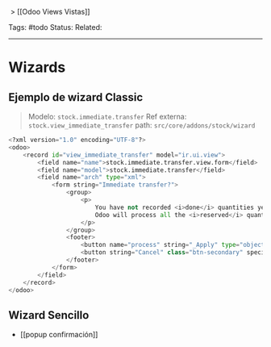  > [[Odoo Views Vistas]]

Tags: #todo 
Status: 
Related: 

___

# Wizards

## Ejemplo de wizard Classic

> Modelo: `stock.immediate.transfer`
> Ref externa: `stock.view_immediate_transfer`
> path: `src/core/addons/stock/wizard`

```python
<?xml version="1.0" encoding="UTF-8"?>  
<odoo>  
    <record id="view_immediate_transfer" model="ir.ui.view">  
        <field name="name">stock.immediate.transfer.view.form</field>  
        <field name="model">stock.immediate.transfer</field>  
        <field name="arch" type="xml">  
            <form string="Immediate transfer?">  
                <group>  
                    <p>  
                        You have not recorded <i>done</i> quantities yet, by clicking on <i>apply</i>  
                        Odoo will process all the <i>reserved</i> quantities.  
                    </p>  
                </group>  
                <footer>  
                    <button name="process" string="_Apply" type="object" class="btn-primary"/>  
                    <button string="Cancel" class="btn-secondary" special="cancel" />  
                </footer>  
            </form>  
        </field>  
    </record>  
</odoo>
```

## Wizard Sencillo
- [[popup confirmación]]

